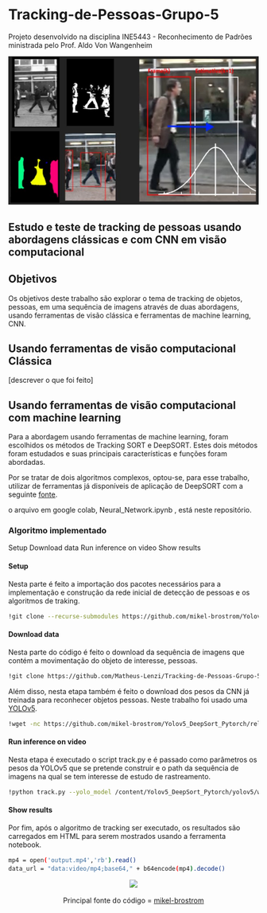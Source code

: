 # Tracking-de-Pessoas-Grupo-5
Projeto desenvolvido na disciplina INE5443 - Reconhecimento de Padrões ministrada pelo Prof. Aldo Von Wangenheim

![alt text](https://github.com/Matheus-Lenzi/Tracking-de-Pessoas-Grupo-5/blob/master/apresentacaoImagem.jpg?raw=true)

## Estudo e teste de tracking de pessoas usando abordagens clássicas e com CNN em visão computacional

## Objetivos 
Os objetivos deste trabalho são explorar o tema de tracking de objetos, pessoas, em uma sequência de imagens através de duas abordagens, usando ferramentas de visão clássica e ferramentas de machine learning, CNN.

## Usando ferramentas de visão computacional Clássica 

[descrever o que foi feito]

## Usando ferramentas de visão computacional com machine learning

Para a abordagem usando ferramentas de machine learning, foram escolhidos os métodos de Tracking SORT e DeepSORT. Estes dois métodos foram estudados e suas principais características e funções foram abordadas. 

Por se tratar de dois algoritmos complexos, optou-se, para esse trabalho, utilizar de ferramentas já disponíveis de aplicação de DeepSORT com a seguinte [fonte](https://github.com/mikel-brostrom/Yolov5_DeepSort_Pytorch).

o arquivo em google colab, Neural_Network.ipynb
, está neste repositório.

### Algoritmo implementado

Setup
Download data
Run inference on video
Show results

#### Setup 
Nesta parte é feito a importação dos pacotes necessários para a implementação e construção da rede inicial de detecção de pessoas e os algoritmos de traking.
```sh
!git clone --recurse-submodules https://github.com/mikel-brostrom/Yolov5_DeepSort_Pytorch.git  
```
#### Download data

Nesta parte do código é feito o download da sequência de imagens que contém a movimentação do objeto de interesse, pessoas.

```sh
!git clone https://github.com/Matheus-Lenzi/Tracking-de-Pessoas-Grupo-5.git
```
Além disso, nesta etapa também é feito o download dos pesos da CNN já treinada para reconhecer objetos pessoas. Neste trabalho foi usado uma [YOLOv5](https://github.com/ultralytics/yolov5).

```sh
!wget -nc https://github.com/mikel-brostrom/Yolov5_DeepSort_Pytorch/releases/download/v.2.0/crowdhuman_yolov5m.pt -O /content/Yolov5_DeepSort_Pytorch/yolov5/weights/crowdhuman_yolov5m.pt

```

#### Run inference on video

Nesta etapa é executado o script track.py e é passado como parâmetros os pesos da YOLOv5 que se pretende construir e o path da sequência de imagens na qual se tem interesse de estudo de rastreamento.
```sh
!python track.py --yolo_model /content/Yolov5_DeepSort_Pytorch/yolov5/weights/crowdhuman_yolov5m.pt --source /content/newOutput.mp4 --save-vid
```

#### Show results

Por fim, após o algoritmo de tracking ser executado, os resultados são carregados em HTML para serem mostrados usando a ferramenta notebook.

```sh
mp4 = open('output.mp4','rb').read()
data_url = "data:video/mp4;base64," + b64encode(mp4).decode()
```
<div align="center">
<p>
<img src="Tracking-de-Pessoas-Grupo-5/ezgif.com-gif-maker (2).gif
" width="400"/> 
</p>

Principal fonte do código = [mikel-brostrom](https://github.com/mikel-brostrom/Yolov5_DeepSort_Pytorch)




